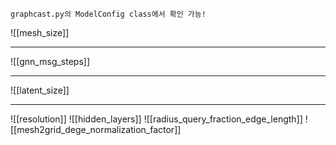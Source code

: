 ```ad-info
graphcast.py의 ModelConfig class에서 확인 가능!
```

![[mesh_size]]

---
![[gnn_msg_steps]]

---
![[latent_size]]

---
![[resolution]]
![[hidden_layers]]
![[radius_query_fraction_edge_length]]
![[mesh2grid_dege_normalization_factor]]